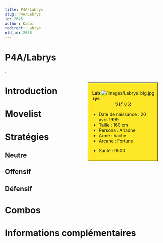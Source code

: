 ```yaml
---
title: P4A/Labrys
slug: P4A/Labrys
id: 2645
author: Kabai
redirect: Labrys
old_id: 2658
---
```


# P4A/Labrys

.

<div style="float:right; border: 1px black solid; background-color: #FEE727; width: 40%; margin:15px; padding:10px">
<div style="float:right">

![](/images/Labrys_big.jpg "/images/Labrys_big.jpg")

</div>
<div>
<center>

**Labrys**  
**ラビリス**  
  

</center>

- Date de naissance : 20 avril 1999
- Taille : 160 cm
- Persona : Ariadne
- Arme : hache
- Arcane : Fortune

<!-- -->

- Santé : 9500

</div>
</div>

# Introduction

# Movelist

# Stratégies

## Neutre

## Offensif

## Défensif

# Combos

# Informations complémentaires
